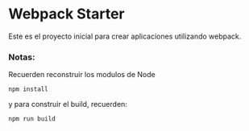 # Webpack Starter

Este es el proyecto inicial para crear aplicaciones utilizando webpack.

### Notas: 
Recuerden reconstruir los modulos de Node

```
npm install
```
y para construir el build, recuerden:
```
npm run build
```